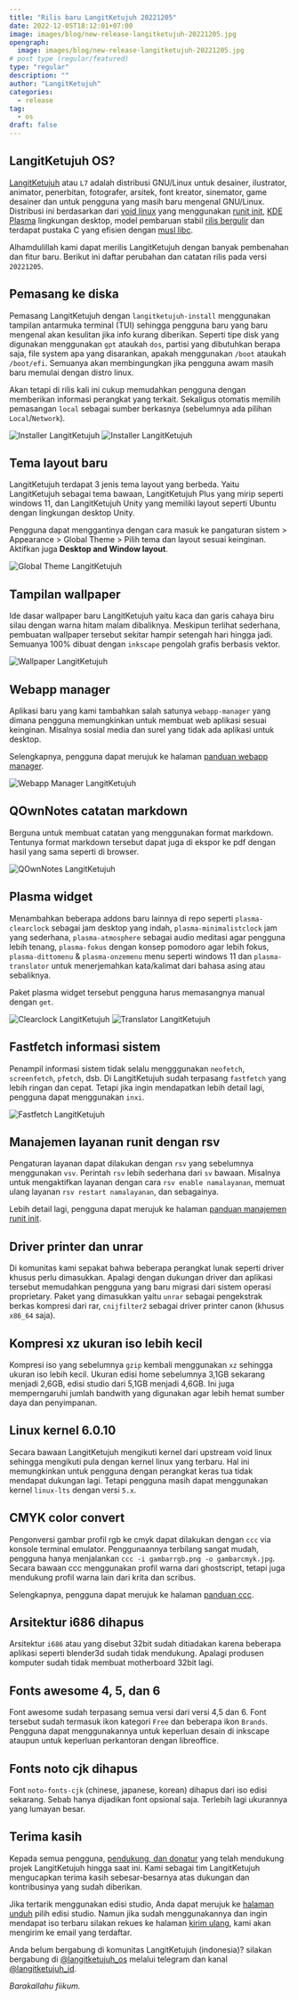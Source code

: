 ```yaml
---
title: "Rilis baru LangitKetujuh 20221205"
date: 2022-12-05T18:12:01+07:00
image: images/blog/new-release-langitketujuh-20221205.jpg
opengraph:
  image: images/blog/new-release-langitketujuh-20221205.jpg
# post type (regular/featured)
type: "regular"
description: ""
author: "LangitKetujuh"
categories:
  - release
tag:
  - os
draft: false
---
```


## LangitKetujuh OS?

[LangitKetujuh](https://langitketujuh.id) atau `L7` adalah distribusi GNU/Linux untuk desainer, ilustrator, animator, penerbitan, fotografer, arsitek, font kreator, sinemator, game desainer dan untuk pengguna yang masih baru mengenal GNU/Linux. Distribusi ini berdasarkan dari [void linux](https://voidlinux.org) yang menggunakan [runit init](http://smarden.org/runit/), [KDE Plasma](https://kde.org/plasma-desktop) lingkungan desktop, model pembaruan stabil [rilis bergulir](https://id.wikipedia.org/wiki/Rilis_bergulir) dan terdapat pustaka C yang efisien dengan [musl libc](https://www.musl-libc.org).

Alhamdulillah kami dapat merilis LangitKetujuh dengan banyak pembenahan dan fitur baru. Berikut ini daftar perubahan dan catatan rilis pada versi `20221205`.

## Pemasang ke diska

Pemasang LangitKetujuh dengan `langitketujuh-install` menggunakan tampilan antarmuka terminal (TUI) sehingga pengguna baru yang baru mengenal akan kesulitan jika info kurang diberikan. Seperti tipe disk yang digunakan menggunakan `gpt` ataukah `dos`, partisi yang dibutuhkan berapa saja, file system apa yang disarankan, apakah menggunakan `/boot` ataukah `/boot/efi`. Semuanya akan membingungkan jika pengguna awam masih baru memulai dengan distro linux.

Akan tetapi di rilis kali ini cukup memudahkan pengguna dengan memberikan informasi perangkat yang terkait. Sekaligus otomatis memilih pemasangan `local` sebagai sumber berkasnya (sebelumnya ada pilihan `Local`/`Network`).

![Installer LangitKetujuh](/images/blog/installer-langitketujuh-id-1.webp)
![Installer LangitKetujuh](/images/blog/installer-langitketujuh-id-2.webp)

## Tema layout baru

LangitKetujuh terdapat 3 jenis tema layout yang berbeda. Yaitu LangitKetujuh sebagai tema bawaan, LangitKetujuh Plus yang mirip seperti windows 11, dan LangitKetujuh Unity yang memiliki layout seperti Ubuntu dengan lingkungan desktop Unity.

Pengguna dapat menggantinya dengan cara masuk ke pangaturan sistem > Appearance > Global Theme > Pilih tema dan layout sesuai keinginan. Aktifkan juga **Desktop and Window layout**.

![Global Theme LangitKetujuh](/images/blog/global-theme-langitketujuh-id.webp)

## Tampilan wallpaper

Ide dasar wallpaper baru LangitKetujuh yaitu kaca dan garis cahaya biru silau dengan warna hitam malam dibaliknya. Meskipun terlihat sederhana, pembuatan wallpaper tersebut sekitar hampir setengah hari hingga jadi. Semuanya 100% dibuat dengan `inkscape` pengolah grafis berbasis vektor.

![Wallpaper LangitKetujuh](/images/blog/wallpaper-20221205.webp)

## Webapp manager

Aplikasi baru yang kami tambahkan salah satunya `webapp-manager` yang dimana pengguna memungkinkan untuk membuat web aplikasi sesuai keinginan. Misalnya sosial media dan surel yang tidak ada aplikasi untuk desktop.

Selengkapnya, pengguna dapat merujuk ke halaman [panduan webapp manager](https://wiki.langitketujuh.id/aplikasi/produktifitas/webapp-manager).

![Webapp Manager LangitKetujuh](/images/blog/webapp-manager-langitketujuh-id.webp)

## QOwnNotes catatan markdown

Berguna untuk membuat catatan yang menggunakan format markdown. Tentunya format markdown tersebut dapat juga di ekspor ke pdf dengan hasil yang sama seperti di browser.

![QOwnNotes LangitKetujuh](/images/blog/qownnotes-langitketujuh-id-1.webp)

## Plasma widget

Menambahkan beberapa addons baru lainnya di repo seperti `plasma-clearclock` sebagai jam desktop yang indah, `plasma-minimalistclock` jam yang sederhana, `plasma-atmosphere` sebagai audio meditasi agar pengguna lebih tenang, `plasma-fokus` dengan konsep pomodoro agar lebih fokus, `plasma-dittomenu` & `plasma-onzemenu` menu seperti windows 11 dan `plasma-translator` untuk menerjemahkan kata/kalimat dari bahasa asing atau sebaliknya.

Paket plasma widget tersebut pengguna harus memasangnya manual dengan `get`.

![Clearclock LangitKetujuh](/images/blog/clearclock-langitketujuh-id.webp)
![Translator LangitKetujuh](/images/blog/translator-langitketujuh-id.webp)

## Fastfetch informasi sistem

Penampil informasi sistem tidak selalu mengggunakan `neofetch`, `screenfetch`, `pfetch`, dsb. Di LangitKetujuh sudah terpasang `fastfetch` yang lebih ringan dan cepat. Tetapi jika ingin mendapatkan lebih detail lagi, pengguna dapat menggunakan `inxi`.

![Fastfetch LangitKetujuh](/images/blog/fastfetch-langitketujuh-id.webp)

## Manajemen layanan runit dengan rsv

Pengaturan layanan dapat dilakukan dengan `rsv` yang sebelumnya menggunakan `vsv`. Perintah `rsv` lebih sederhana dari `sv` bawaan. Misalnya untuk mengaktifkan layanan dengan cara `rsv enable namalayanan`, memuat ulang layanan `rsv restart namalayanan`, dan sebagainya.

Lebih detail lagi, pengguna dapat merujuk ke halaman [panduan manajemen runit init](https://wiki.langitketujuh.id/konfigurasi/layanan/rsv).

## Driver printer dan unrar

Di komunitas kami sepakat bahwa beberapa perangkat lunak seperti driver khusus perlu dimasukkan. Apalagi dengan dukungan driver dan aplikasi tersebut memudahkan pengguna yang baru migrasi dari sistem operasi proprietary. Paket yang dimasukkan yaitu `unrar` sebagai pengekstrak berkas kompresi dari rar, `cnijfilter2` sebagai driver printer canon (khusus `x86_64` saja).

## Kompresi xz ukuran iso lebih kecil

Kompresi iso yang sebelumnya `gzip` kembali menggunakan `xz` sehingga ukuran iso lebih kecil. Ukuran edisi home sebelumnya 3,1GB sekarang menjadi 2,6GB, edisi studio dari 5,1GB menjadi 4,6GB. Ini juga memperngaruhi jumlah bandwith yang digunakan agar lebih hemat sumber daya dan penyimpanan.

## Linux kernel 6.0.10

Secara bawaan LangitKetujuh mengikuti kernel dari upstream void linux sehingga mengikuti pula dengan kernel linux yang terbaru. Hal ini memungkinkan untuk pengguna dengan perangkat keras tua tidak mendapat dukungan lagi. Tetapi pengguna masih dapat menggunakan kernel `linux-lts` dengan versi `5.x`.

## CMYK color convert

Pengonversi gambar profil rgb ke cmyk dapat dilakukan dengan `ccc` via konsole terminal emulator. Penggunaannya terbilang sangat mudah, pengguna hanya menjalankan `ccc -i gambarrgb.png -o gambarcmyk.jpg`. Secara bawaan ccc menggunakan profil warna dari ghostscript, tetapi juga mendukung profil warna lain dari krita dan scribus.

Selengkapnya, pengguna dapat merujuk ke halaman [panduan ccc](https://wiki.langitketujuh.id/aplikasi/perkakas/ccc.html).

## Arsitektur i686 dihapus

Arsitektur `i686` atau yang disebut 32bit sudah ditiadakan karena beberapa aplikasi seperti blender3d sudah tidak mendukung. Apalagi produsen komputer sudah tidak membuat motherboard 32bit lagi.

## Fonts awesome 4, 5, dan 6

Font awesome sudah terpasang semua versi dari versi 4,5 dan 6. Font tersebut sudah termasuk ikon kategori `Free` dan beberapa ikon `Brands`. Pengguna dapat menggunakannya untuk keperluan desain di inkscape ataupun untuk keperluan perkantoran dengan libreoffice.

## Fonts noto cjk dihapus

Font `noto-fonts-cjk` (chinese, japanese, korean) dihapus dari iso edisi sekarang. Sebab hanya dijadikan font opsional saja. Terlebih lagi ukurannya yang lumayan besar.

## Terima kasih

Kepada semua pengguna, [pendukung, dan donatur](../../supporter) yang telah mendukung projek LangitKetujuh hingga saat ini. Kami sebagai tim LangitKetujuh mengucapkan terima kasih sebesar-besarnya atas dukungan dan kontribusinya yang sudah diberikan.

Jika tertarik menggunakan edisi studio, Anda dapat merujuk ke [halaman unduh](../../os/download) pilih edisi studio. Namun jika sudah menggunakannya dan ingin mendapat iso terbaru silakan rekues ke halaman [kirim ulang](../../os/resend), kami akan mengirim ke email yang terdaftar.

Anda belum bergabung di komunitas LangitKetujuh (indonesia)? silakan bergabung di [@langitketujuh_os](https://t.me/langitketujuh_os) melalui telegram dan kanal [@langitketujuh_id](https://t.me/langitketujuh_id).

_Barakallahu fiikum._
